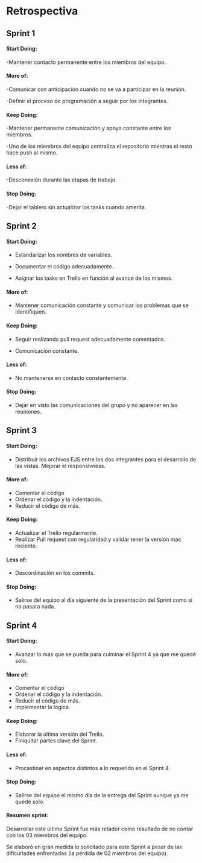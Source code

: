 # Retrospectiva

## Sprint 1

#### Start Doing:

-Mantener contacto permanente entre los miembros del equipo.

#### More of:

-Comunicar con anticipación cuando no se va a participar en la reunión.

-Definir el proceso de programación a seguir por los integrantes.

#### Keep Doing:

-Mantener permanente comunicación y apoyo constante entre los miembros.

-Uno de los miembros del equipo centraliza el repositorio mientras el resto hace push al mismo.

#### Less of:

-Desconexión durante las etapas de trabajo.

#### Stop Doing:

-Dejar el tablero sin actualizar los tasks cuando amerita.

## Sprint 2

#### Start Doing:

- Estandarizar los nombres de variables.

- Documentar el código adecuadamente.

- Asignar los tasks en Trello en función al avance de los mismos.

#### More of:

- Mantener comunicación constante y comunicar los problemas que se identifiquen.

#### Keep Doing:

- Seguir realizando pull request adecuadamente comentados.

- Comunicación constante.

#### Less of:

- No mantenerse en contacto constantemente.

#### Stop Doing:

- Dejar en visto las comunicaciones del grupo y no aparecer en las reuniones.

## Sprint 3

#### Start Doing:

- Distribuir los archivos EJS entre los dos integrantes para el desarrollo de las vistas. Mejorar el responsivness.

#### More of:

- Comentar el código
- Ordenar el código y la indentación.
- Reducir el código de más.

#### Keep Doing:

- Actualizar el Trello regularmente.
- Realizar Pull request con regularidad y validar tener la versión más reciente.

#### Less of:

- Descordinación en los commits.

#### Stop Doing:

- Salirse del equipo al día siguiente de la presentación del Sprint como si no pasara nada.

## Sprint 4

#### Start Doing:

- Avanzar lo más que se pueda para culminar el Sprint 4 ya que me quedé solo.

#### More of:

- Comentar el código
- Ordenar el código y la indentación.
- Reducir el código de más.
- Implementar la lógica.

#### Keep Doing:

- Elaborar la última versión del Trello.
- Finiquitar partes clave del Sprint.

#### Less of:

- Procastinar en aspectos distintos a lo requerido en el Sprint 4.

#### Stop Doing:

- Salirse del equipo el mismo día de la entrega del Sprint aunque ya me quedé solo.

#### Resumen sprint:

Desarrollar este último Sprint fue más retador como resultado de no contar con los 03 miembros del equipo.

Se elaboró en gran medida lo solicitado para este Sprint a pesar de las dificultades enfrentadas (la pérdida de 02 miembros del equipo).
